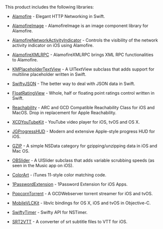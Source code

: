 This product includes the following libraries:

* [Alamofire](https://github.com/Alamofire/Alamofire) - Elegant HTTP Networking in Swift.

* [AlamofireImage](https://github.com/Alamofire/AlamofireImage) - AlamofireImage is an image component library for Alamofire.

* [AlamofireNetworkActivityIndicator](https://github.com/Alamofire/AlamofireNetworkActivityIndicator) - Controls the visibility of the network activity indicator on iOS using Alamofire.

* [AlamofireXMLRPC](https://github.com/kodlian/AlamofireXMLRPC) - AlamofireXMLRPC brings XML RPC functionalities to Alamofire.

* [KMPlaceholderTextView](https://github.com/MoZhouqi/KMPlaceholderTextView) - A UITextView subclass that adds support for multiline placeholder written in Swift.

* [SwiftyJSON](https://github.com/SwiftyJSON/SwiftyJSON) - The better way to deal with JSON data in Swift.

* [FloatRatingView](https://github.com/strekfus/FloatRatingView.git) - Whole, half or floating point ratings control written in Swift.

* [Reachability](https://github.com/tonymillion/Reachability) - ARC and GCD Compatible Reachability Class for iOS and MacOS. Drop in replacement for Apple Reachability.

* [XCDYouTubeKit](https://github.com/0xced/XCDYouTubeKit) - YouTube video player for iOS, tvOS and OS X.

* [JGProgressHUD](https://github.com/JonasGessner/JGProgressHUD) - Modern and extensive Apple-style progress HUD for iOS.

* [GZIP](https://github.com/nicklockwood/GZIP) - A simple NSData category for gzipping/unzipping data in iOS and Mac OS.

* [OBSlider](https://github.com/ole/OBSlider) - A UISlider subclass that adds variable scrubbing speeds (as seen in the Music app on iOS).

* [ColorArt](https://github.com/panicinc/ColorArt) - iTunes 11-style color matching code.

* [1PasswordExtension](https://github.com/AgileBits/onepassword-app-extension) - 1Password Extension for iOS Apps.

* [PopcornTorrent](https://github.com/PopcornTimeTV/PopcornTorrent) - A GCDWebserver torrent streamer for iOS and tvOS.

* [MobileVLCKit](https://code.videolan.org/videolan/VLCKit) - libvlc bindings for OS X, iOS and tvOS in Objective-C.

* [SwiftyTimer](https://github.com/radex/SwiftyTimer) - Swifty API for NSTimer.

* [SRT2VTT](https://github.com/angryDuck2/SRT2VTT) - A converter of srt subtitle files to VTT for iOS.

